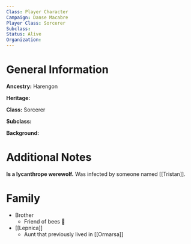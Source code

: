 ```yaml
---
Class: Player Character
Campaign: Danse Macabre
Player Class: Sorcerer
Subclass: 
Status: Alive
Organization:
---
```

# General Information
**Ancestry:** Harengon

**Heritage:** 

**Class:** Sorcerer

**Subclass:** 

**Background:** 
# Additional Notes
**Is a lycanthrope werewolf.** Was infected by someone named [[Tristan]].
# Family
- Brother
	- Friend of bees 🐝
- [[Lepnica]]
	- Aunt that previously lived in [[Ormarsa]]